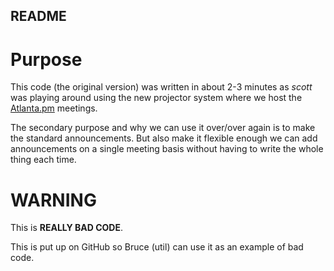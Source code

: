 README
------

Purpose
=======

This code (the original version) was written in about 2-3 minutes as *scott* was playing around using the new projector system where we host the [Atlanta.pm](http://atlanta.pm.org/) meetings.

The secondary purpose and why we can use it over/over again is to make the standard announcements.  But also make it flexible enough we can add announcements on a single meeting basis without having to write the whole thing each time.

WARNING
=======

This is **REALLY BAD CODE**.

This is put up on GitHub so Bruce (util) can use it as an example of bad code.

